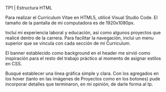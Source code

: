 TP1 | Estructura HTML

Para realizar el Curriculum Vitae en HTML5, utilicé Visual Studio Code. El tamaño de la pantalla de mi computadora es de 1920x1080px.

Incluí mi experiencia laboral y educación, así como algunos proyectos que realicé dentro de la carrera. Para facilitar la navegación, incluí un menu superior que se vincula con cada sección de mi Curriculum.

El banner establecido como background en el header me sirvió como inspiración para el resto del trabajo práctico al momento de asignar estilos en CSS.

Busqué establecer una línea gráfica simple y clara. Con los agregados en los hover (tanto en las imágenes de Proyectos como en los botones) pude incorporar detalles que terminaron, en mi opinión, de darle forma al tp.